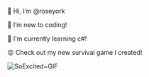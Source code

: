 👋 Hi, I’m @roseyork

👀 I’m new to coding!

🌱 I'm currently learning c#!

😝 Check out my new survival game I created!

![SoExcited~GIF](https://user-images.githubusercontent.com/94086339/152661749-cb9dd8cd-1f9a-4ed8-8f06-091ca4f8ce64.gif)


<!---
roseyork/roseyork is a ✨ special ✨ repository because its `README.md` (this file) appears on your GitHub profile.
You can click the Preview link to take a look at your changes.
--->
